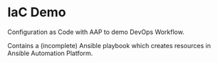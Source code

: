 # IaC Demo

Configuration as Code with AAP to demo DevOps Workflow.

Contains a (incomplete) Ansible playbook which creates resources in Ansible Automation Platform.
